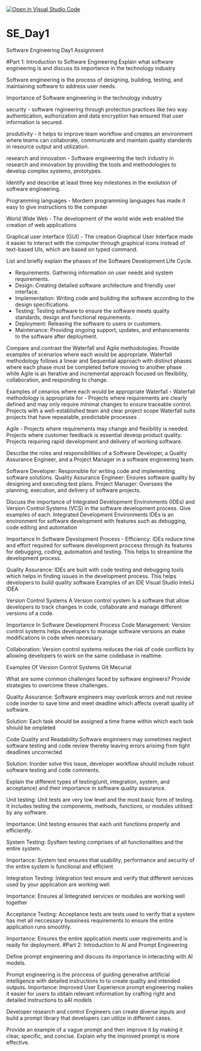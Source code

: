 [![Open in Visual Studio Code](https://classroom.github.com/assets/open-in-vscode-2e0aaae1b6195c2367325f4f02e2d04e9abb55f0b24a779b69b11b9e10269abc.svg)](https://classroom.github.com/online_ide?assignment_repo_id=18445140&assignment_repo_type=AssignmentRepo)
# SE_Day1
Software Engineering Day1 Assignment

#Part 1: Introduction to Software Engineering
Explain what software engineering is and discuss its importance in the technology industry

Software engineering is the process of designing, building, testing, and maintaining software to address user needs.

Importance of Software engineering in the technology industry

security - software rngineering through  protection practices like two way authentication, authorization and data encryption has ensured that user information is secured.

produtivity -  it helps to improve team workflow and creates an environment where teams can collaborate, communicate and  maintain quality standards in resource output and utilization.

research and innovation - Software engineering the tech industry in research and innovation by providing the tools and methodologies to develop complex systems, prototypes.

Identify and describe at least three key milestones in the evolution of software engineering.

Programming languages - Mordern programming languages has made it easy to give instructions to the computer

World Wide Web - The development of the world wide web enabled the creation of web applications

Graphcal user interface (GUI) - The creation Graphical User Interface made it easier to interact with the computer through graphical icons instead of text-based UIs, which are based on typed command.


List and briefly explain the phases of the Software Development Life Cycle.

 - Requirements: Gathering information on user needs and system requirements.
  - Design: Creating detailed software architecture and friendly user interface.
  - Implementation: Writing code and building the software according to the design specifications.
  - Testing: Testing software to ensure the software meets quality standards, design and functional requirements.
  - Deployment: Releasing the software to users or customers.
  - Maintenance: Providing ongoing support, updates, and enhancements to the software after deployment.



Compare and contrast the Waterfall and Agile methodologies. Provide examples of scenarios where each would be appropriate.
 Waterfall methodology follows a linear and Sequential approach with distinct phases where each phase must be completed before moving to another phase while 
  Agile is an Iterative and incremental approach focused on flexibility, collaboration, and responding to change.

Examples of cenarios where each would be appropriate
Waterfall -
Waterfall methodology is appropriate for -
Projects where requirements  are clearly defined and may only require minimal changes to ensure traceable control. 
Projects with a well-established team and clear project scope
Waterfall suits projects that have repeatable, predictable processes .

Agile - 
Projects where requirements may change and flexibility is needed.
Projects where customer feedback is essential deveop product quality.
Projects requiring rapid development and delivery of working software. 

Describe the roles and responsibilities of a Software Developer, a Quality Assurance Engineer, and a Project Manager in a software engineering team.

Software Developer: Responsible for writing code and implementing software solutions.
Quality Assurance Engineer: Ensures software quality by designing and executing test plans.
Project Manager: Oversees the planning, execution, and delivery of software projects.

Discuss the importance of Integrated Development Environments (IDEs) and Version Control Systems (VCS) in the software development process. Give examples of each.
Integrated Development Environments
IDEs is an environment for software development with features such as debugging, code editing and automation

Importance In Software Devslopment Process - 
Efficiency: IDEs reduce time and effort required for software development proccess through its features for debugging, coding, automation and testing. This helps to streamline the development process.

Quality Assurance: IDEs are built with code testing and debugging tools which helps in finding issues in the development process. This helps developers to build quality software
Examples of an IDE
Visual Studio
InteliJ IDEA

Version Control Systems
A Version control system Is a software that allow developers to track changes in code, collaborate and manage different versions of a code.

Importance In Software Development Process
Code Management: Version control systems helps developers to manage software versions an make modifications in code when necessary.

Collaboration: Version control systems reduces the risk of code conflicts by allowing developers to work on the same codebase in realtime.

Examples Of Version Control Systems
Git
Mecurial

What are some common challenges faced by software engineers? Provide strategies to overcome these challenges.

Quality Assurance: Software engineers may overlook errors and not review code inorder to save time and meet deadline which affects overall quality of software.

Solution: Each task should be assigned a time frame within which each task should be ompleted

Code Quality and Readability:Software enginneers may sometimes neglect software testing and code review thereby leaving errors arisimg from tight deadlines uncorrected

Solution: Inorder solve this issue, developer workflow should include robust software testing and code comments.

 Explain the different types of testing(unit, integration, system, and acceptance) and their importance in software quality assurance.

Unit testing: Unit tests are very low level and the most basic form of testing. It includes testing the components, methods, functions, or modules utilised by any software.

Importance: Unit testing ensures that each unit functions properly and efficiently.

System Testing: Sysftem testing comprises of all functionalities and the entire system.

Importance: System test ensures that usability, performance and security of the entire system is functional and efficient

Integration Testing: Integration test ensure and verify that different services used by your application are working well.

Importance: Ensures al lintegrated services or modules are working well together

Acceptance Testing: Acceptance tests are tests used to verify that a system has met all neccessary bussiness requirements to ensure the entire application runs smoothly.
 
Importance: Ensures the entire application meets user reqirements and is ready for deployment.
#Part 2: Introduction to AI and Prompt Engineering

Define prompt engineering and discuss its importance in interacting with AI models.

Prompt engineering is the proccess of guiding generative artificial intelligence with detailed instructions to to create quality and intended outputs.
Importance:
Improved User Experience
prompt engineering makes it easier for users to obtain relevant information by crafting right and detailed instructions to aAI models

Developer research and control
Engineers can create diverse inputs and build a prompt library that developers can utilize in different cases.


Provide an example of a vague prompt and then improve it by making it clear, specific, and concise. Explain why the improved prompt is more effective.
